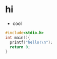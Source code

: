 <script>
  import Header from '$lib/components/header.svelte'  
</script>

# hi

- cool

```c
#include<stdio.h>
int main(){
  printf("hello!\n");
  return 0;
}
```
<Header />